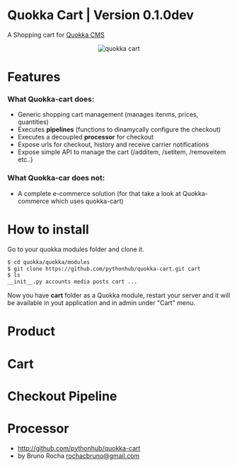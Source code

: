 # Quokka Cart | Version 0.1.0dev

A Shopping cart for [Quokka CMS](http://www.quokkaproject.org)

<p align="center">
<img src="http://quokkaproject.org/images/cart_checkout.png" alt="quokka cart" />
</p>


Features
=============

### What Quokka-cart does:

- Generic shopping cart management (manages itenms, prices, quantities)
- Executes **pipelines** (functions to dinamycally configure the checkout)
- Executes a decoupled **processor** for checkout
- Expose urls for checkout, history and receive carrier notifications
- Expose simple API to manage the cart (/additem, /setitem, /removeitem etc..)

### What Quokka-car does not:

- A complete e-commerce solution (for that take a look at Quokka-commerce which uses quokka-cart)


How to install
===============

Go to your quokka modules folder and clone it.

```bash
$ cd quokka/quokka/modules
$ git clone https://github.com/pythonhub/quokka-cart.git cart
$ ls
__init__.py accounts media posts cart ...
```

Now you have **cart** folder as a Quokka module, restart your server and it will be available in yout application and in admin under "Cart" menu.


Product
=======

Cart
====

Checkout Pipeline
========

Processor
=========


- http://github.com/pythonhub/quokka-cart  
-  by Bruno Rocha <rochacbruno@gmail.com>

